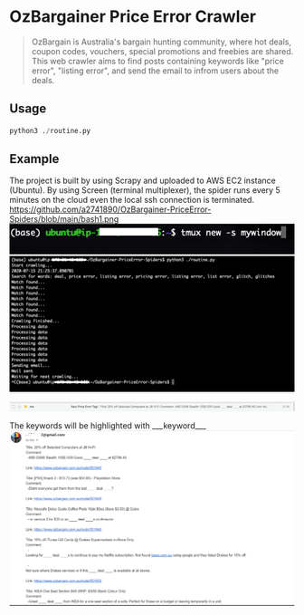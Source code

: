 # OzBargainer Price Error Crawler
> OzBargain is Australia's bargain hunting community, where hot deals, coupon codes, vouchers, special promotions and freebies are shared.
This web crawler aims to find posts containing keywords like "price error", "listing error", and send the email to infrom users about the deals.

## Usage
```python
python3 ./routine.py
```

## Example
The project is built by using Scrapy and uploaded to AWS EC2 instance (Ubuntu).
By using Screen (terminal multiplexer), the spider runs every 5 minutes on the cloud even the local ssh connection is terminated.  
https://github.com/a2741890/OzBargainer-PriceError-Spiders/blob/main/bash1.png
![alt text](https://github.com/a2741890/OzBargainer-PriceError-Spiders/blob/main/bash1.png)  
![alt text](https://github.com/a2741890/OzBargainer-PriceError-Spiders/blob/master/bash2.png?raw=true)  
  
  
  
![alt text](https://github.com/a2741890/OzBargainer-PriceError-Spiders/blob/master/gmail1.PNG?raw=true)  
  
  
  
The keywords will be highlighted with \_\_\_keyword___  
![alt text](https://github.com/a2741890/OzBargainer-PriceError-Spiders/blob/master/gmail2.PNG?raw=true)  


